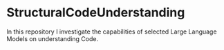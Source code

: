 # StructuralCodeUnderstanding
In this repository I investigate the capabilities of selected Large Language Models on understanding Code.
